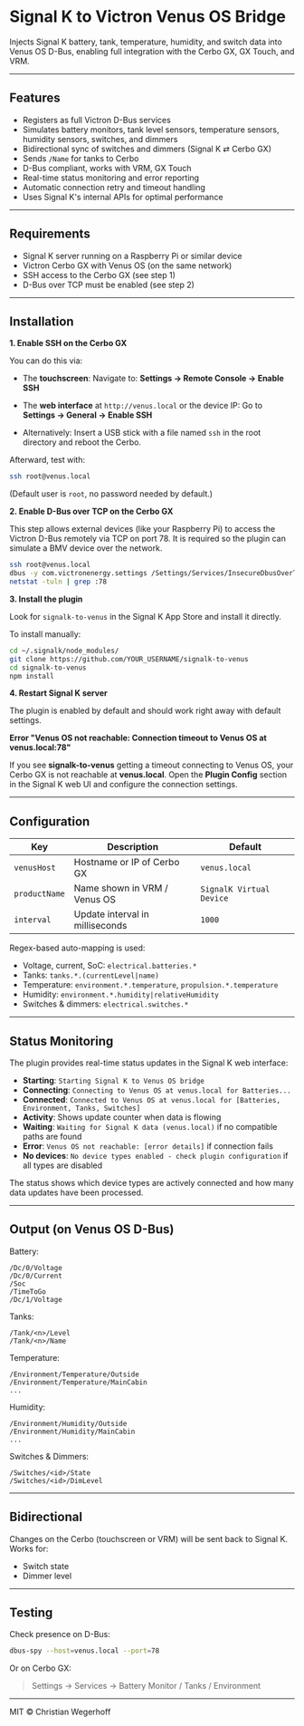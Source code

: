# Signal K to Victron Venus OS Bridge

Injects Signal K battery, tank, temperature, humidity, and switch data into Venus OS D-Bus, enabling full integration with the Cerbo GX, GX Touch, and VRM.

---

## Features

- Registers as full Victron D-Bus services
- Simulates battery monitors, tank level sensors, temperature sensors, humidity sensors, switches, and dimmers
- Bidirectional sync of switches and dimmers (Signal K ⇄ Cerbo GX)
- Sends `/Name` for tanks to Cerbo
- D-Bus compliant, works with VRM, GX Touch
- Real-time status monitoring and error reporting
- Automatic connection retry and timeout handling
- Uses Signal K's internal APIs for optimal performance

---

## Requirements

- Signal K server running on a Raspberry Pi or similar device
- Victron Cerbo GX with Venus OS (on the same network)
- SSH access to the Cerbo GX (see step 1)
- D-Bus over TCP must be enabled (see step 2)

---

## Installation

**1. Enable SSH on the Cerbo GX**

You can do this via:

- The **touchscreen**: Navigate to: **Settings → Remote Console → Enable SSH**

- The **web interface** at `http://venus.local` or the device IP: Go to **Settings → General → Enable SSH**

- Alternatively: Insert a USB stick with a file named `ssh` in the root directory and reboot the Cerbo.

Afterward, test with:

```bash
ssh root@venus.local
```

(Default user is `root`, no password needed by default.)


**2. Enable D-Bus over TCP on the Cerbo GX**

This step allows external devices (like your Raspberry Pi) to access the Victron D-Bus remotely via TCP on port 78. It is required so the plugin can simulate a BMV device over the network.

```bash
ssh root@venus.local
dbus -y com.victronenergy.settings /Settings/Services/InsecureDbusOverTcp SetValue 1
netstat -tuln | grep :78
```


**3. Install the plugin**

Look for `signalk-to-venus` in the Signal K App Store and install it directly.

To install manually:
```bash
cd ~/.signalk/node_modules/
git clone https://github.com/YOUR_USERNAME/signalk-to-venus
cd signalk-to-venus
npm install
```

**4. Restart Signal K server**

The plugin is enabled by default and should work right away with default settings.

**Error "Venus OS not reachable: Connection timeout to Venus OS at venus.local:78"**

If you see **signalk-to-venus** getting a timeout connecting to Venus OS, your Cerbo GX is not reachable at **venus.local**. Open the **Plugin Config** section in the Signal K web UI and configure the connection settings.

---

## Configuration

| Key                  | Description                                      | Default                   |
|----------------------|--------------------------------------------------|---------------------------|
| `venusHost`          | Hostname or IP of Cerbo GX                       | `venus.local`             |
| `productName`        | Name shown in VRM / Venus OS                     | `SignalK Virtual Device`     |
| `interval`           | Update interval in milliseconds                  | `1000`                    |

Regex-based auto-mapping is used:
- Voltage, current, SoC: `electrical.batteries.*`
- Tanks: `tanks.*.(currentLevel|name)`
- Temperature: `environment.*.temperature`, `propulsion.*.temperature`
- Humidity: `environment.*.humidity|relativeHumidity`
- Switches & dimmers: `electrical.switches.*`

---

## Status Monitoring

The plugin provides real-time status updates in the Signal K web interface:

- **Starting**: `Starting Signal K to Venus OS bridge`
- **Connecting**: `Connecting to Venus OS at venus.local for Batteries...`
- **Connected**: `Connected to Venus OS at venus.local for [Batteries, Environment, Tanks, Switches]`
- **Activity**: Shows update counter when data is flowing
- **Waiting**: `Waiting for Signal K data (venus.local)` if no compatible paths are found
- **Error**: `Venus OS not reachable: [error details]` if connection fails
- **No devices**: `No device types enabled - check plugin configuration` if all types are disabled

The status shows which device types are actively connected and how many data updates have been processed.

---

## Output (on Venus OS D-Bus)

Battery:
```
/Dc/0/Voltage
/Dc/0/Current
/Soc
/TimeToGo
/Dc/1/Voltage
```

Tanks:
```
/Tank/<n>/Level
/Tank/<n>/Name
```

Temperature:
```
/Environment/Temperature/Outside
/Environment/Temperature/MainCabin
...
```

Humidity:
```
/Environment/Humidity/Outside
/Environment/Humidity/MainCabin
...
```

Switches & Dimmers:
```
/Switches/<id>/State
/Switches/<id>/DimLevel
```

---

## Bidirectional

Changes on the Cerbo (touchscreen or VRM) will be sent back to Signal K. Works for:
- Switch state
- Dimmer level

---

## Testing

Check presence on D-Bus:
```bash
dbus-spy --host=venus.local --port=78
```
Or on Cerbo GX:
> Settings → Services → Battery Monitor / Tanks / Environment

---

MIT © Christian Wegerhoff
